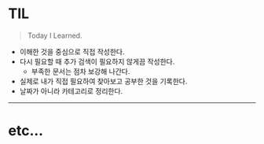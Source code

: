 # TIL

> Today I Learned.



* 이해한 것을 중심으로 직접 작성한다.
* 다시 필요할 때 추가 검색이 필요하지 않게끔 작성한다.
    + 부족한 문서는 점차 보강해 나간다.
* 실제로 내가 직접 필요하여 찾아보고 공부한 것을 기록한다.
* 날짜가 아니라 카테고리로 정리한다.

---

# etc...


